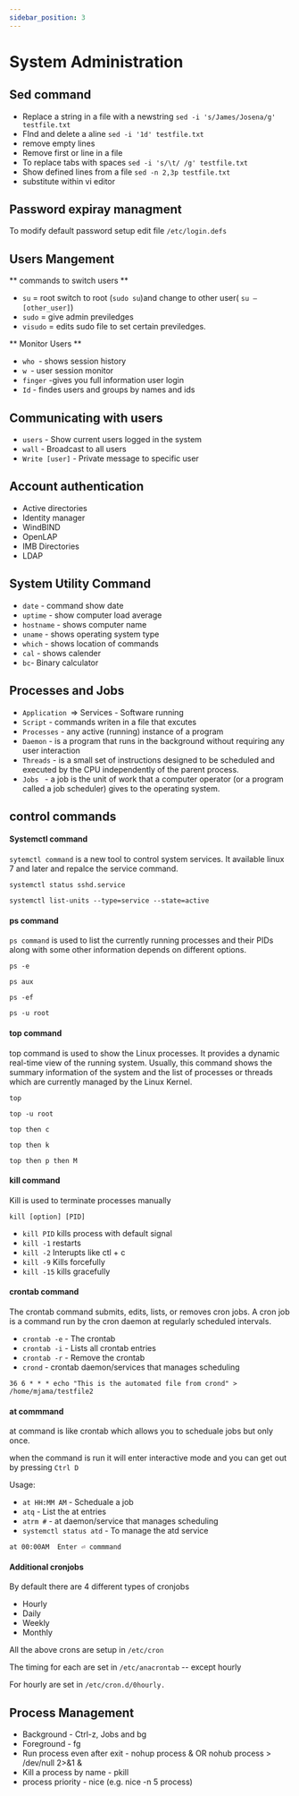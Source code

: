 ```yaml
---
sidebar_position: 3
---
```

# System Administration

## Sed command
- Replace a string in a file with a newstring  ``sed -i 's/James/Josena/g' testfile.txt ``
- FInd and delete a aline ``sed -i '1d' testfile.txt ``
- remove empty lines
- Remove first or line in  a file
- To replace tabs with spaces ``sed -i 's/\t/ /g' testfile.txt ``
- Show defined lines from a file ``sed -n 2,3p testfile.txt ``
- substitute within vi editor


## Password expiray managment
 
 To modify default password setup edit file `/etc/login.defs`

 ## Users Mangement
** commands to switch users **
- `su` = root switch to root (``sudo su``)and change to other user( ``su – [other_user]``)
- `sudo` = give admin previledges 
- `visudo` = edits sudo file to set certain previledges.

** Monitor Users **
- `who `- shows session history
- `w `- user session monitor
- `finger` -gives you full information user login
- `Id` - findes users and groups by names and ids

## Communicating with users
- `users` - Show current users logged in the system
- `wall` - Broadcast to all users
- `Write [user]` - Private message to specific user

## Account authentication
- Active directories
- Identity manager
- WindBIND
- OpenLAP
- IMB Directories 
- LDAP
## System Utility Command
- `date` - command show date
- `uptime` - show computer load average
- `hostname` - shows computer name
- `uname` - shows operating system type
- `which` - shows location of commands
- `cal` - shows calender
- `bc`- Binary calculator

## Processes and Jobs
- `Application `=> Services - Software running
- `Script` - commands writen in a file that excutes
- `Processes` - any active (running) instance of a program
- `Daemon` - is a program that runs in the background without requiring any user interaction
- `Threads` - is a small set of instructions designed to be scheduled and executed by the CPU independently of the parent process.
- `Jobs ` - a job is the unit of work that a computer operator (or a program called a job scheduler) gives to the operating system.

## control commands

#### Systemctl command
`sytemctl command` is a new tool to control system services. It available linux 7 and later and repalce the service command.
```shell title="Status services"
systemctl status sshd.service
```
```shell title="List of service by status"
systemctl list-units --type=service --state=active
```
#### ps command
`ps command` is used to list the currently running processes and their PIDs along with some other information depends on different options.
```shell title="Show all running processes"
ps -e
```
```shell title="show all running processes in BSD format"
ps aux
```
```shell title="show all running processes in full format listing"
ps -ef
```
```shell title="show all running processes by username"
ps -u root
```

#### top command
top command is used to show the Linux processes. It provides a dynamic real-time view of the running system. Usually, this command shows the summary information of the system and the list of processes or threads which are currently managed by the Linux Kernel.
```shell
top
```
```shell title="show all running processes by username"
top -u root
```
```shell title="show absolute path processes"
top then c
```
```shell title="kill process"
top then k
```
```shell title="sort processes"
top then p then M
```


#### kill command
Kill is used to terminate processes manually

```shell title='Syntex kill command'
kill [option] [PID]
```
- `kill PID` kills process with default signal
- `kill -1` restarts
- `kill -2` Interupts like ctl + c
- `kill -9` Kills forcefully
- `kill -15` kills gracefully

#### crontab command
The crontab command submits, edits, lists, or removes cron jobs. A cron job is a command run by the cron daemon at regularly scheduled intervals.

- `crontab -e` - The crontab
- `crontab -i` - Lists all crontab entries
-  `crontab -r` - Remove the crontab
- `crond` - crontab daemon/services that manages scheduling 

```shell title="crontab -e"
36 6 * * * echo "This is the automated file from crond" > /home/mjama/testfile2
```
#### at commmand
at command is like crontab which allows you to scheduale jobs but only once.

when the command is run it will enter interactive mode and you can get out by pressing `Ctrl D`

Usage: 
- `at HH:MM AM` - Scheduale a job
- `atq`         - List the at entries
- `atrm #`      - at daemon/service that manages scheduling
- `systemctl status atd` - To manage the atd service

```shell 
at 00:00AM  Enter ⏎ commmand 
```


#### Additional cronjobs

By default there are 4 different types of cronjobs
- Hourly 
- Daily
- Weekly
- Monthly

All the above crons are setup in `/etc/cron`

The timing for each are set in `/etc/anacrontab` -- except hourly

For hourly are set in `/etc/cron.d/0hourly.`

## Process Management
- Background - Ctrl-z, Jobs and bg
- Foreground - fg
- Run process even after exit - nohup process &  OR nohub process > /dev/null 2>&1 &
- Kill a process by name - pkill
- process priority - nice (e.g. nice -n 5 process)








